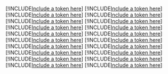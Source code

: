 [!INCLUDE[Include a token here](refs1532580981069/r1.md)]
[!INCLUDE[Include a token here](refs1532580981069/r2.md)]
[!INCLUDE[Include a token here](refs1532580981069/r3.md)]
[!INCLUDE[Include a token here](refs1532580981069/r4.md)]
[!INCLUDE[Include a token here](refs1532580981069/r5.md)]
[!INCLUDE[Include a token here](refs1532580981069/r6.md)]
[!INCLUDE[Include a token here](refs1532580981069/r7.md)]
[!INCLUDE[Include a token here](refs1532580981069/r8.md)]
[!INCLUDE[Include a token here](refs1532580981069/r9.md)]
[!INCLUDE[Include a token here](refs1532580981069/r10.md)]
[!INCLUDE[Include a token here](refs1532580981069/r11.md)]
[!INCLUDE[Include a token here](refs1532580981069/r12.md)]
[!INCLUDE[Include a token here](refs1532580981069/r13.md)]
[!INCLUDE[Include a token here](refs1532580981069/r14.md)]
[!INCLUDE[Include a token here](refs1532580981069/r15.md)]
[!INCLUDE[Include a token here](refs1532580981069/r16.md)]
[!INCLUDE[Include a token here](refs1532580981069/r17.md)]
[!INCLUDE[Include a token here](refs1532580981069/r18.md)]
[!INCLUDE[Include a token here](refs1532580981069/r19.md)]
[!INCLUDE[Include a token here](refs1532580981069/r20.md)]